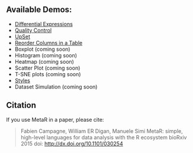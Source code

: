 ## Available Demos:
* [Differential Expressions](solutions/DifferentialExpressions/)
* [Quality Control](solutions/QC/)
* [UpSet](solutions/UpSet/)
* [Reorder Columns in a Table](solutions/DataManipulation)
* Boxplot (coming soon)
* Histogram (coming soon)
* Heatmap (coming soon)
* Scatter Plot (coming soon)
* T-SNE plots (coming soon)
* [Styles](solutions/Styles/)
* Dataset Simulation (coming soon)
 
## Citation
If you use MetaR in a paper, please cite:

> Fabien Campagne, William ER Digan, Manuele Simi
> MetaR: simple, high-level languages for data analysis with the R ecosystem bioRxiv 2015
> doi: http://dx.doi.org/10.1101/030254